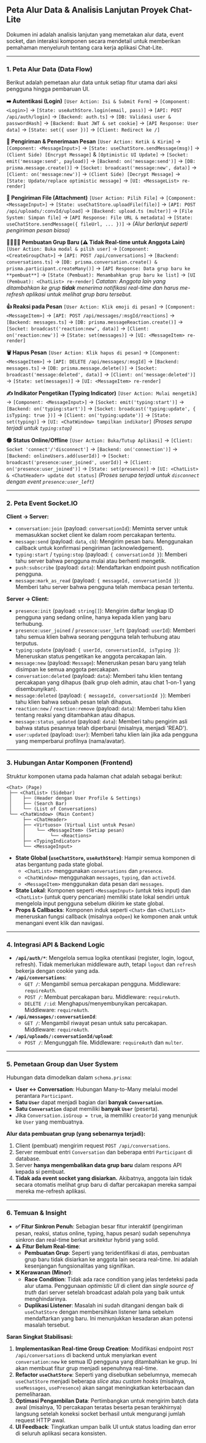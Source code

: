 ## Peta Alur Data & Analisis Lanjutan Proyek Chat-Lite

Dokumen ini adalah analisis lanjutan yang memetakan alur data, event socket, dan interaksi komponen secara mendetail untuk memberikan pemahaman menyeluruh tentang cara kerja aplikasi Chat-Lite.

---

### 1. Peta Alur Data (Data Flow)

Berikut adalah pemetaan alur data untuk setiap fitur utama dari aksi pengguna hingga pembaruan UI.

**➡️ Autentikasi (Login)**
`[User Action: Isi & Submit Form]` → `[Component: <Login>]` → `[State: useAuthStore.login(email, pass)]` → `[API: POST /api/auth/login]` → `[Backend: auth.ts]` → `[DB: Validasi user & passwordHash]` → `[Backend: Buat JWT & set cookie]` → `[API Response: User data]` → `[State: set({ user })]` → `[Client: Redirect ke /]`

**📨 Pengiriman & Penerimaan Pesan**
`[User Action: Ketik & Kirim]` → `[Component: <MessageInput>]` → `[State: useChatStore.sendMessage(msg)]` → `(Client Side) [Encrypt Message]` & `[Optimistic UI Update]` → `[Socket: emit('message:send', payload)]` → `[Backend: on('message:send')]` → `[DB: prisma.message.create()]` → `[Socket: broadcast('message:new', data)]` → `[Client: on('message:new')]` → `(Client Side) [Decrypt Message]` → `[State: Update/replace optimistic message]` → `[UI: <MessageList> re-render]`

**📎 Pengiriman File (Attachment)**
`[User Action: Pilih File]` → `[Component: <MessageInput>]` → `[State: useChatStore.uploadFile(file)]` → `[API: POST /api/uploads/:convId/upload]` → `[Backend: upload.ts (multer)]` → `[File System: Simpan file]` → `[API Response: File URL & metadata]` → `[State: useChatStore.sendMessage({ fileUrl, ... })]` → *(Alur berlanjut seperti pengiriman pesan biasa)*

**👨‍👩‍👧‍👦 Pembuatan Grup Baru (⚠️ Tidak Real-time untuk Anggota Lain)**
`[User Action: Buka modal & pilih user]` → `[Component: <CreateGroupChat>]` → `[API: POST /api/conversations]` → `[Backend: conversations.ts]` → `[DB: prisma.conversation.create() & prisma.participant.createMany()]` → `[API Response: Data grup baru ke **pembuat**]` → `[State (Pembuat): Menambahkan grup baru ke list]` → `[UI (Pembuat): <ChatList> re-render]`
*Catatan: Anggota lain yang ditambahkan ke grup **tidak** menerima notifikasi real-time dan harus me-refresh aplikasi untuk melihat grup baru tersebut.*

**👍 Reaksi pada Pesan**
`[User Action: Klik emoji di pesan]` → `[Component: <MessageItem>]` → `[API: POST /api/messages/:msgId/reactions]` → `[Backend: messages.ts]` → `[DB: prisma.messageReaction.create()]` → `[Socket: broadcast('reaction:new', data)]` → `[Client: on('reaction:new')]` → `[State: set(messages)]` → `[UI: <MessageItem> re-render]`

**🗑️ Hapus Pesan**
`[User Action: Klik hapus di pesan]` → `[Component: <MessageItem>]` → `[API: DELETE /api/messages/:msgId]` → `[Backend: messages.ts]` → `[DB: prisma.message.delete()]` → `[Socket: broadcast('message:deleted', data)]` → `[Client: on('message:deleted')]` → `[State: set(messages)]` → `[UI: <MessageItem> re-render]`

**✍️ Indikator Pengetikan (Typing Indicator)**
`[User Action: Mulai mengetik]` → `[Component: <MessageInput>]` → `[Socket: emit('typing:start')]` → `[Backend: on('typing:start')]` → `[Socket: broadcast('typing:update', { isTyping: true })]` → `[Client: on('typing:update')]` → `[State: set(typing)]` → `[UI: <ChatWindow> tampilkan indikator]`
*(Proses serupa terjadi untuk `typing:stop`)*

**🟢 Status Online/Offline**
`[User Action: Buka/Tutup Aplikasi]` → `[Client: Socket 'connect'/'disconnect']` → `[Backend: on('connection')]` → `[Backend: onlineUsers.add(userId)]` → `[Socket: broadcast('presence:user_joined', userId)]` → `[Client: on('presence:user_joined')]` → `[State: set(presence)]` → `[UI: <ChatList> & <ChatHeader> update dot status]`
*(Proses serupa terjadi untuk `disconnect` dengan event `presence:user_left`)*

---

### 2. Peta Event Socket.IO

**Client → Server:**
- `conversation:join` (payload: `conversationId`): Meminta server untuk memasukkan socket client ke dalam room percakapan tertentu.
- `message:send` (payload: `data`, `cb`): Mengirim pesan baru. Menggunakan callback untuk konfirmasi pengiriman (acknowledgement).
- `typing:start` / `typing:stop` (payload: `{ conversationId }`): Memberi tahu server bahwa pengguna mulai atau berhenti mengetik.
- `push:subscribe` (payload: `data`): Mendaftarkan endpoint push notification pengguna.
- `message:mark_as_read` (payload: `{ messageId, conversationId }`): Memberi tahu server bahwa pengguna telah membaca pesan tertentu.

**Server → Client:**
- `presence:init` (payload: `string[]`): Mengirim daftar lengkap ID pengguna yang sedang online, hanya kepada klien yang baru terhubung.
- `presence:user_joined` / `presence:user_left` (payload: `userId`): Memberi tahu semua klien bahwa seorang pengguna telah terhubung atau terputus.
- `typing:update` (payload: `{ userId, conversationId, isTyping }`): Meneruskan status pengetikan ke anggota percakapan lain.
- `message:new` (payload: `Message`): Meneruskan pesan baru yang telah disimpan ke semua anggota percakapan.
- `conversation:deleted` (payload: `data`): Memberi tahu klien tentang percakapan yang dihapus (baik grup oleh admin, atau chat 1-on-1 yang disembunyikan).
- `message:deleted` (payload: `{ messageId, conversationId }`): Memberi tahu klien bahwa sebuah pesan telah dihapus.
- `reaction:new` / `reaction:remove` (payload: `data`): Memberi tahu klien tentang reaksi yang ditambahkan atau dihapus.
- `message:status_updated` (payload: `data`): Memberi tahu pengirim asli bahwa status pesannya telah diperbarui (misalnya, menjadi 'READ').
- `user:updated` (payload: `User`): Memberi tahu klien lain jika ada pengguna yang memperbarui profilnya (nama/avatar).

---

### 3. Hubungan Antar Komponen (Frontend)

Struktur komponen utama pada halaman chat adalah sebagai berikut:

```
<Chat> (Page)
 ├── <ChatList> (Sidebar)
 │    ├── (Header dengan User Profile & Settings)
 │    ├── (Search Bar)
 │    └── (List of Conversations)
 └── <ChatWindow> (Main Content)
      ├── <ChatHeader>
      ├── <Virtuoso> (Virtual List untuk Pesan)
      │    └── <MessageItem> (Setiap pesan)
      │         └── <Reactions>
      ├── <TypingIndicator>
      └── <MessageInput>
```

- **State Global (`useChatStore`, `useAuthStore`)**: Hampir semua komponen di atas bergantung pada state global. 
  - `<ChatList>` menggunakan `conversations` dan `presence`.
  - `<ChatWindow>` menggunakan `messages`, `typing`, dan `activeId`.
  - `<MessageItem>` menggunakan data pesan dari `messages`.
- **State Lokal**: Komponen seperti `<MessageInput>` (untuk teks input) dan `<ChatList>` (untuk query pencarian) memiliki state lokal sendiri untuk mengelola input pengguna sebelum dikirim ke state global.
- **Props & Callbacks**: Komponen induk seperti `<Chat>` dan `<ChatList>` meneruskan fungsi callback (misalnya `onOpen`) ke komponen anak untuk menangani event klik dan navigasi.

---

### 4. Integrasi API & Backend Logic

- **`/api/auth/*`**: Mengelola semua logika otentikasi (register, login, logout, refresh). Tidak memerlukan middleware auth, tetapi `logout` dan `refresh` bekerja dengan cookie yang ada.
- **`/api/conversations`**: 
  - `GET /`: Mengambil semua percakapan pengguna. Middleware: `requireAuth`.
  - `POST /`: Membuat percakapan baru. Middleware: `requireAuth`.
  - `DELETE /:id`: Menghapus/menyembunyikan percakapan. Middleware: `requireAuth`.
- **`/api/messages/:conversationId`**: 
  - `GET /`: Mengambil riwayat pesan untuk satu percakapan. Middleware: `requireAuth`.
- **`/api/uploads/:conversationId/upload`**: 
  - `POST /`: Mengunggah file. Middleware: `requireAuth` dan `multer`.

---

### 5. Pemetaan Group dan User System

Hubungan data dimodelkan dalam `schema.prisma`:

- **User ↔ Conversation**: Hubungan Many-to-Many melalui model perantara `Participant`.
- **Satu `User`** dapat menjadi bagian dari **banyak `Conversation`**.
- **Satu `Conversation`** dapat memiliki **banyak `User`** (peserta).
- Jika `Conversation.isGroup = true`, ia memiliki `creatorId` yang menunjuk ke `User` yang membuatnya.

**Alur data pembuatan grup (yang sebenarnya terjadi):**
1.  Client (pembuat) mengirim request `POST /api/conversations`.
2.  Server membuat entri `Conversation` dan beberapa entri `Participant` di database.
3.  Server **hanya mengembalikan data grup baru** dalam respons API kepada si pembuat.
4.  **Tidak ada event socket yang disiarkan.** Akibatnya, anggota lain tidak secara otomatis melihat grup baru di daftar percakapan mereka sampai mereka me-refresh aplikasi.

---

### 6. Temuan & Insight

- **✅ Fitur Sinkron Penuh**: Sebagian besar fitur interaktif (pengiriman pesan, reaksi, status online, typing, hapus pesan) sudah sepenuhnya sinkron dan real-time berkat arsitektur hybrid yang solid.
- **⚠️ Fitur Belum Real-time**: 
  - **Pembuatan Grup**: Seperti yang teridentifikasi di atas, pembuatan grup baru tidak disiarkan ke anggota lain secara real-time. Ini adalah kesenjangan fungsionalitas yang signifikan.
- **❌ Kerawanan (Minor)**:
  - **Race Condition**: Tidak ada race condition yang jelas terdeteksi pada alur utama. Penggunaan *optimistic UI* di client dan *single source of truth* dari server setelah broadcast adalah pola yang baik untuk menghindarinya.
  - **Duplikasi Listener**: Masalah ini sudah ditangani dengan baik di `useChatStore` dengan membersihkan listener lama sebelum mendaftarkan yang baru. Ini menunjukkan kesadaran akan potensi masalah tersebut.

**Saran Singkat Stabilisasi:**
1.  **Implementasikan Real-time Group Creation**: Modifikasi endpoint `POST /api/conversations` di backend untuk menyiarkan event `conversation:new` ke semua ID pengguna yang ditambahkan ke grup. Ini akan membuat fitur grup menjadi sepenuhnya real-time.
2.  **Refactor `useChatStore`**: Seperti yang disebutkan sebelumnya, memecah `useChatStore` menjadi beberapa *slice* atau *custom hooks* (misalnya, `useMessages`, `usePresence`) akan sangat meningkatkan keterbacaan dan pemeliharaan.
3.  **Optimasi Pengambilan Data**: Pertimbangkan untuk mengirim batch data awal (misalnya, 10 percakapan teratas beserta pesan terakhirnya) langsung setelah koneksi socket berhasil untuk mengurangi jumlah request HTTP awal.
4.  **UI Feedback**: Tingkatkan umpan balik UI untuk status loading dan error di seluruh aplikasi secara konsisten.
